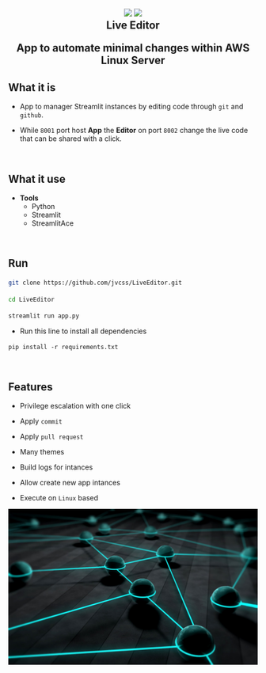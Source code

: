 
<h2 align="center">
  <img src="https://img.icons8.com/fluency/2x/edit-text-file.png"/>
  <img src="https://img.icons8.com/fluency/2x/bot.png"/>
  <br/>
  <b>Live Editor</b>
  <p>App to automate minimal changes within AWS Linux Server</p>
</h2>

## What it is

- App to manager Streamlit instances by editing code through `git` and `github`.

- While `8001` port host **App** the **Editor** on port `8002` change the live code that can be shared with a click.

<br/>

## What it use

- **Tools**
  - Python
  - Streamlit
  - StreamlitAce

<br/>

## Run

```bash
git clone https://github.com/jvcss/LiveEditor.git

cd LiveEditor

streamlit run app.py
```

- Run this line to install all dependencies

`pip install -r requirements.txt`

<br/>

## Features

- Privilege escalation with one click

- Apply `commit`

- Apply `pull request`

- Many themes

- Build logs for intances 

- Allow create new app intances

- Execute on `Linux` based

![LiveEditor](images/info_editor_live_automation.jpg)
